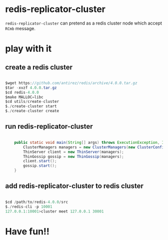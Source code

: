 # redis-replicator-cluster

`redis-replicator-cluster` can pretend as a redis cluster node which accept `RCmb` message.

# play with it

## create a redis cluster

```java  

$wget https://github.com/antirez/redis/archive/4.0.0.tar.gz
$tar -xvzf 4.0.0.tar.gz
$cd redis-4.0.0
$make MALLOC=libc
$cd utils/create-cluster
$./create-cluster start
$./create-cluster create

```

## run redis-replicator-cluster

```java  

    public static void main(String[] args) throws ExecutionException, InterruptedException {
        ClusterManagers managers = new ClusterManagers(new ClusterConfiguration().setClusterAnnouncePort(10001));
        ThinServer client = new ThinServer(managers);
        ThinGossip gossip = new ThinGossip(managers);
        client.start();
        gossip.start();
    }

```

## add redis-replicator-cluster to redis cluster

```java  

$cd /path/to/redis-4.0.0/src
$./redis-cli -p 10001
127.0.0.1:10001>cluster meet 127.0.0.1 30001

```

# Have fun!!